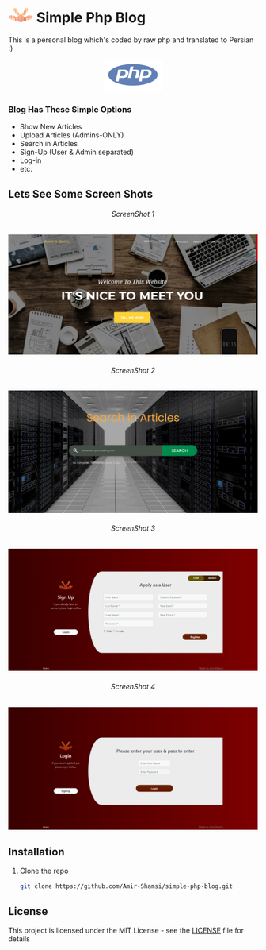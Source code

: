 # <img src="assets/img/logo/logo.png" width="50" height="30"  alt="AMIR SHAMSI-LOGO" /> Simple Php Blog

This is a personal blog which's coded by raw php and translated to Persian :)

<p align='center'>
  <a href="https://en.wikipedia.org/wiki/PHP">
    <img src="phpIcon.png" width="120" height="65"  alt="PHP" />
  </a> 
</p>

### Blog Has These Simple Options

* Show New Articles
* Upload Articles (Admins-ONLY)
* Search in Articles
* Sign-Up (User & Admin separated) 
* Log-in
* etc.

## Lets See Some Screen Shots

<p align='center'>
  <h6 align="center">ScreenShot 1</h6>
  <img src="assets/img/SC1.png" alt="PHP" />
  <h6 align="center">ScreenShot 2</h6>
  <img src="assets/img/SC2.png" alt="PHP" />
  <h6 align="center">ScreenShot 3</h6>
  <img src="assets/img/SC3.png" alt="PHP" />
  <h6 align="center">ScreenShot 4</h6>
  <img src="assets/img/SC4.png" alt="PHP" />
</p>

## Installation

1. Clone the repo
   ```sh
   git clone https://github.com/Amir-Shamsi/simple-php-blog.git
   ```

## License

This project is licensed under the MIT License - see the [LICENSE](LICENSE) file for details
